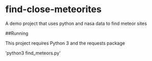 # find-close-meteorites
A demo project that uses python and nasa data to find meteor sites

##Running

This project requires Python 3 and the requests package

'python3 find_meteors.py'
